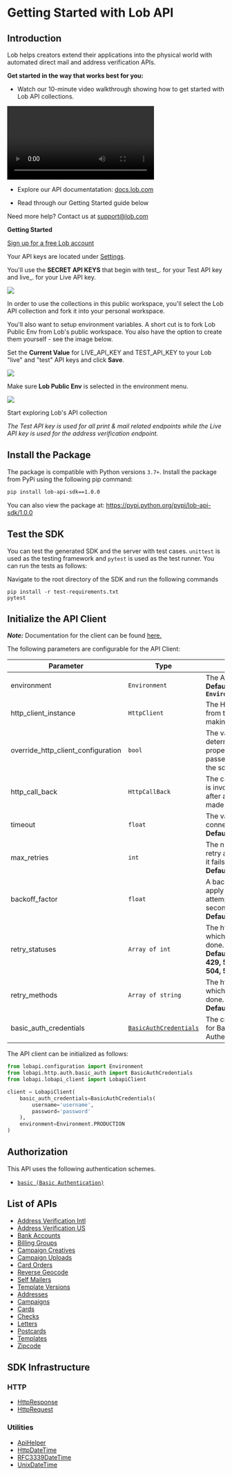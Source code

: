 
# Getting Started with Lob API

## Introduction

Lob helps creators extend their applications into the physical world with automated direct mail and address verification APIs.

**Get started in the way that works best for you:**

- Watch our 10-minute video walkthrough showing how to get started with Lob API collections.

<video src="https://youtube.com/embed/JDrxdzqghuQ" width="340"></video>

- Explore our API documentatation: [docs.lob.com](https://docs.lob.com)

- Read through our Getting Started guide below

Need more help? Contact us at [support@lob.com](https://mailto:support@lob.com)

**Getting Started**

[Sign up for a free Lob account](https://dashboard.lob.com/#/register)

Your API keys are located under [Settings](https://dashboard.lob.com/#/settings/account).

You'll use the **SECRET API KEYS** that begin with test_. for your Test API key and live_. for your Live API key.

<img src="https://s3.us-west-2.amazonaws.com/public.lob.com/assets/postman-get-api-keys.png">


In order to use the collections in this public workspace, you'll select the Lob API collection and fork it into your personal workspace.

You'll also want to setup environment variables. A short cut is to fork Lob Public Env from Lob's public workspace. You also have the option to create them yourself - see the image below.

Set the **Current Value** for LIVE_API_KEY and TEST_API_KEY to your Lob "live" and "test" API keys and click **Save**.

<img src="https://s3.us-west-2.amazonaws.com/public.lob.com/assets/postman-set-api-keys.png">


Make sure **Lob Public Env** is selected in the environment menu.

<img src="https://s3.us-west-2.amazonaws.com/public.lob.com/assets/postman-select-environment.png">


Start exploring Lob's API collection

_The Test API key is used for all print & mail related endpoints while the Live API key is used for the address verification endpoint._

## Install the Package

The package is compatible with Python versions `3.7+`.
Install the package from PyPi using the following pip command:

```bash
pip install lob-api-sdk==1.0.0
```

You can also view the package at:
https://pypi.python.org/pypi/lob-api-sdk/1.0.0

## Test the SDK

You can test the generated SDK and the server with test cases. `unittest` is used as the testing framework and `pytest` is used as the test runner. You can run the tests as follows:

Navigate to the root directory of the SDK and run the following commands

```
pip install -r test-requirements.txt
pytest
```

## Initialize the API Client

**_Note:_** Documentation for the client can be found [here.](https://www.github.com/MuHamza30/lob-api-python-sdk/tree/1.0.0/doc/client.md)

The following parameters are configurable for the API Client:

| Parameter | Type | Description |
|  --- | --- | --- |
| environment | `Environment` | The API environment. <br> **Default: `Environment.PRODUCTION`** |
| http_client_instance | `HttpClient` | The Http Client passed from the sdk user for making requests |
| override_http_client_configuration | `bool` | The value which determines to override properties of the passed Http Client from the sdk user |
| http_call_back | `HttpCallBack` | The callback value that is invoked before and after an HTTP call is made to an endpoint |
| timeout | `float` | The value to use for connection timeout. <br> **Default: 60** |
| max_retries | `int` | The number of times to retry an endpoint call if it fails. <br> **Default: 0** |
| backoff_factor | `float` | A backoff factor to apply between attempts after the second try. <br> **Default: 2** |
| retry_statuses | `Array of int` | The http statuses on which retry is to be done. <br> **Default: [408, 413, 429, 500, 502, 503, 504, 521, 522, 524]** |
| retry_methods | `Array of string` | The http methods on which retry is to be done. <br> **Default: ['GET', 'PUT']** |
| basic_auth_credentials | [`BasicAuthCredentials`](https://www.github.com/MuHamza30/lob-api-python-sdk/tree/1.0.0/doc/auth/basic-authentication.md) | The credential object for Basic Authentication |

The API client can be initialized as follows:

```python
from lobapi.configuration import Environment
from lobapi.http.auth.basic_auth import BasicAuthCredentials
from lobapi.lobapi_client import LobapiClient

client = LobapiClient(
    basic_auth_credentials=BasicAuthCredentials(
        username='username',
        password='password'
    ),
    environment=Environment.PRODUCTION
)
```

## Authorization

This API uses the following authentication schemes.

* [`basic (Basic Authentication)`](https://www.github.com/MuHamza30/lob-api-python-sdk/tree/1.0.0/doc/auth/basic-authentication.md)

## List of APIs

* [Address Verification Intl](https://www.github.com/MuHamza30/lob-api-python-sdk/tree/1.0.0/doc/controllers/address-verification-intl.md)
* [Address Verification US](https://www.github.com/MuHamza30/lob-api-python-sdk/tree/1.0.0/doc/controllers/address-verification-us.md)
* [Bank Accounts](https://www.github.com/MuHamza30/lob-api-python-sdk/tree/1.0.0/doc/controllers/bank-accounts.md)
* [Billing Groups](https://www.github.com/MuHamza30/lob-api-python-sdk/tree/1.0.0/doc/controllers/billing-groups.md)
* [Campaign Creatives](https://www.github.com/MuHamza30/lob-api-python-sdk/tree/1.0.0/doc/controllers/campaign-creatives.md)
* [Campaign Uploads](https://www.github.com/MuHamza30/lob-api-python-sdk/tree/1.0.0/doc/controllers/campaign-uploads.md)
* [Card Orders](https://www.github.com/MuHamza30/lob-api-python-sdk/tree/1.0.0/doc/controllers/card-orders.md)
* [Reverse Geocode](https://www.github.com/MuHamza30/lob-api-python-sdk/tree/1.0.0/doc/controllers/reverse-geocode.md)
* [Self Mailers](https://www.github.com/MuHamza30/lob-api-python-sdk/tree/1.0.0/doc/controllers/self-mailers.md)
* [Template Versions](https://www.github.com/MuHamza30/lob-api-python-sdk/tree/1.0.0/doc/controllers/template-versions.md)
* [Addresses](https://www.github.com/MuHamza30/lob-api-python-sdk/tree/1.0.0/doc/controllers/addresses.md)
* [Campaigns](https://www.github.com/MuHamza30/lob-api-python-sdk/tree/1.0.0/doc/controllers/campaigns.md)
* [Cards](https://www.github.com/MuHamza30/lob-api-python-sdk/tree/1.0.0/doc/controllers/cards.md)
* [Checks](https://www.github.com/MuHamza30/lob-api-python-sdk/tree/1.0.0/doc/controllers/checks.md)
* [Letters](https://www.github.com/MuHamza30/lob-api-python-sdk/tree/1.0.0/doc/controllers/letters.md)
* [Postcards](https://www.github.com/MuHamza30/lob-api-python-sdk/tree/1.0.0/doc/controllers/postcards.md)
* [Templates](https://www.github.com/MuHamza30/lob-api-python-sdk/tree/1.0.0/doc/controllers/templates.md)
* [Zipcode](https://www.github.com/MuHamza30/lob-api-python-sdk/tree/1.0.0/doc/controllers/zipcode.md)

## SDK Infrastructure

### HTTP

* [HttpResponse](https://www.github.com/MuHamza30/lob-api-python-sdk/tree/1.0.0/doc/http-response.md)
* [HttpRequest](https://www.github.com/MuHamza30/lob-api-python-sdk/tree/1.0.0/doc/http-request.md)

### Utilities

* [ApiHelper](https://www.github.com/MuHamza30/lob-api-python-sdk/tree/1.0.0/doc/api-helper.md)
* [HttpDateTime](https://www.github.com/MuHamza30/lob-api-python-sdk/tree/1.0.0/doc/http-date-time.md)
* [RFC3339DateTime](https://www.github.com/MuHamza30/lob-api-python-sdk/tree/1.0.0/doc/rfc3339-date-time.md)
* [UnixDateTime](https://www.github.com/MuHamza30/lob-api-python-sdk/tree/1.0.0/doc/unix-date-time.md)

